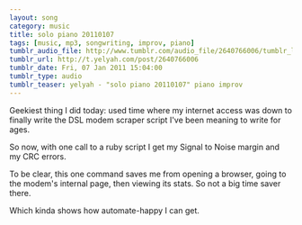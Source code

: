 ```yaml
---
layout: song
category: music
title: solo piano 20110107
tags: [music, mp3, songwriting, improv, piano]
tumblr_audio_file: http://www.tumblr.com/audio_file/2640766006/tumblr_leo7vj8hfv1qzo4ep
tumblr_url: http://t.yelyah.com/post/2640766006
tumblr_date: Fri, 07 Jan 2011 15:04:00
tumblr_type: audio
tumblr_teaser: yelyah - "solo piano 20110107" piano improv
---
```

Geekiest thing I did today: used time where my internet access was down to finally write the DSL modem scraper script I've been meaning to write for ages.

So now, with one call to a ruby script I get my Signal to Noise margin and my CRC errors.

To be clear, this one command saves me from opening a browser, going to the modem's internal page, then viewing its stats. So not a big time saver there.

Which kinda shows how automate-happy I can get.
